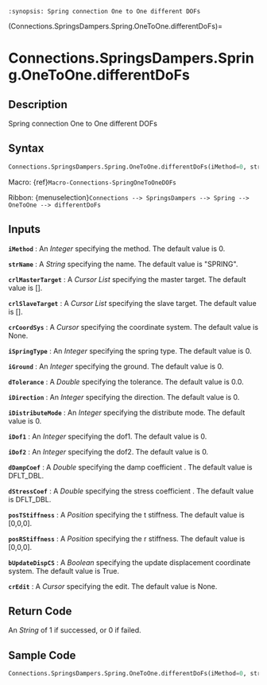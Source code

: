 ```{module} Connections.SpringsDampers.Spring.OneToOne.differentDoFs()
:synopsis: Spring connection One to One different DOFs
```

(Connections.SpringsDampers.Spring.OneToOne.differentDoFs)=

# Connections.SpringsDampers.Spring.OneToOne.differentDoFs

## Description

Spring connection One to One different DOFs

## Syntax

```python
Connections.SpringsDampers.Spring.OneToOne.differentDoFs(iMethod=0, strName="SPRING", crlMasterTarget=[], crlSlaveTarget=[], crCoordSys=None, iSpringType=0, iGround=0, dTolerance=0.0, iDirection=0, iDistributeMode=0, iDof1=0, iDof2=0, dDampCoef=DFLT_DBL, dStressCoef=DFLT_DBL, posTStiffness=[0,0,0], posRStiffness=[0,0,0], bUpdateDispCS=True, crEdit=None)
```

Macro: {ref}`Macro-Connections-SpringOneToOneDOFs`

Ribbon: {menuselection}`Connections --> SpringsDampers --> Spring --> OneToOne --> differentDoFs`

## Inputs

**`iMethod`**
: An _Integer_ specifying the method. The default value is 0.

**`strName`**
: A _String_ specifying the name. The default value is "SPRING".

**`crlMasterTarget`**
: A _Cursor List_ specifying the master target. The default value is [].

**`crlSlaveTarget`**
: A _Cursor List_ specifying the slave target. The default value is [].

**`crCoordSys`**
: A _Cursor_ specifying the coordinate system. The default value is None.

**`iSpringType`**
: An _Integer_ specifying the spring type. The default value is 0.

**`iGround`**
: An _Integer_ specifying the ground. The default value is 0.

**`dTolerance`**
: A _Double_ specifying the tolerance. The default value is 0.0.

**`iDirection`**
: An _Integer_ specifying the direction. The default value is 0.

**`iDistributeMode`**
: An _Integer_ specifying the distribute mode. The default value is 0.

**`iDof1`**
: An _Integer_ specifying the dof1. The default value is 0.

**`iDof2`**
: An _Integer_ specifying the dof2. The default value is 0.

**`dDampCoef`**
: A _Double_ specifying the damp coefficient . The default value is DFLT_DBL.

**`dStressCoef`**
: A _Double_ specifying the stress coefficient . The default value is DFLT_DBL.

**`posTStiffness`**
: A _Position_ specifying the t stiffness. The default value is [0,0,0].

**`posRStiffness`**
: A _Position_ specifying the r stiffness. The default value is [0,0,0].

**`bUpdateDispCS`**
: A _Boolean_ specifying the update displacement coordinate system. The default value is True.

**`crEdit`**
: A _Cursor_ specifying the edit. The default value is None.

## Return Code

An _String_ of 1 if successed, or 0 if failed.

## Sample Code

```python
Connections.SpringsDampers.Spring.OneToOne.differentDoFs(iMethod=0, strName="SPRING", crlMasterTarget=[], crlSlaveTarget=[], crCoordSys=None, iSpringType=0, iGround=0, dTolerance=0.0, iDirection=0, iDistributeMode=0, iDof1=0, iDof2=0, dDampCoef=DFLT_DBL, dStressCoef=DFLT_DBL, posTStiffness=[0,0,0], posRStiffness=[0,0,0], bUpdateDispCS=True, crEdit=None)
```
